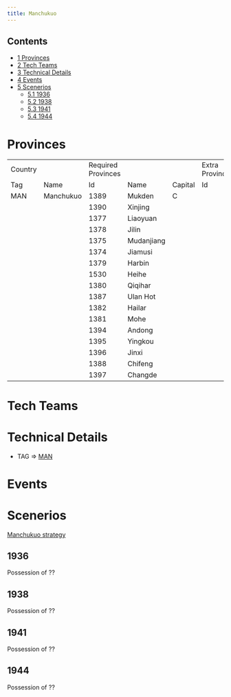 ```yaml
---
title: Manchukuo
---
```

 Contents
--------

*   [1 Provinces](#Provinces)
*   [2 Tech Teams](#Tech_Teams)
*   [3 Technical Details](#Technical_Details)
*   [4 Events](#Events)
*   [5 Scenerios](#Scenerios)
    *   [5.1 1936](#1936)
    *   [5.2 1938](#1938)
    *   [5.3 1941](#1941)
    *   [5.4 1944](#1944)

Provinces
=========

<table><tbody><tr><td>Country</td><td></td><td>Required Provinces</td><td></td><td></td><td>Extra Provinces</td><td></td></tr><tr><td>Tag</td><td>Name</td><td>Id</td><td>Name</td><td>Capital</td><td>Id</td><td>name</td></tr><tr><td>MAN</td><td>Manchukuo</td><td>1389</td><td>Mukden</td><td>C</td></tr><tr><td></td><td></td><td>1390</td><td>Xinjing</td><td></td></tr><tr><td></td><td></td><td>1377</td><td>Liaoyuan</td><td></td></tr><tr><td></td><td></td><td>1378</td><td>Jilin</td><td></td></tr><tr><td></td><td></td><td>1375</td><td>Mudanjiang</td><td></td></tr><tr><td></td><td></td><td>1374</td><td>Jiamusi</td><td></td></tr><tr><td></td><td></td><td>1379</td><td>Harbin</td><td></td></tr><tr><td></td><td></td><td>1530</td><td>Heihe</td><td></td></tr><tr><td></td><td></td><td>1380</td><td>Qiqihar</td><td></td><td></td><td></td></tr><tr><td></td><td></td><td>1387</td><td>Ulan Hot</td><td></td><td></td><td></td></tr><tr><td></td><td></td><td>1382</td><td>Hailar</td><td></td><td></td><td></td></tr><tr><td></td><td></td><td>1381</td><td>Mohe</td><td></td><td></td><td></td></tr><tr><td></td><td></td><td>1394</td><td>Andong</td><td></td><td></td><td></td></tr><tr><td></td><td></td><td>1395</td><td>Yingkou</td><td></td><td></td><td></td></tr><tr><td></td><td></td><td>1396</td><td>Jinxi</td><td></td><td></td><td></td></tr><tr><td></td><td></td><td>1388</td><td>Chifeng</td><td></td><td></td><td></td></tr><tr><td></td><td></td><td>1397</td><td>Changde</td><td></td><td></td><td></td></tr></tbody></table>

Tech Teams
==========

Technical Details
=================

*   TAG => [MAN](/wiki/index.php?title=MAN&action=edit&redlink=1 "MAN (page does not exist)")

Events
======

Scenerios
=========

[Manchukuo strategy](/wiki/Manchukuo_strategy "Manchukuo strategy")

1936
----

Possession of ??

1938
----

Possession of ??

1941
----

Possession of ??

1944
----

Possession of ??